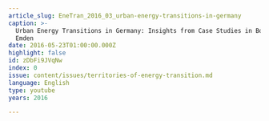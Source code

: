 ```yaml
---
article_slug: EneTran_2016_03_urban-energy-transitions-in-germany
caption: >-
  Urban Energy Transitions in Germany: Insights from Case Studies in Bottrop and
  Emden
date: 2016-05-23T01:00:00.000Z
highlight: false
id: zDbFi9JVqNw
index: 0
issue: content/issues/territories-of-energy-transition.md
language: English
type: youtube
years: 2016

---
```

